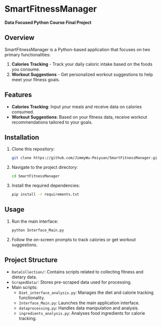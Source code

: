 # SmartFitnessManager

**Data Focused Python Course Final Project**

## Overview

SmartFitnessManager is a Python-based application that focuses on two primary functionalities:
1. **Calories Tracking** - Track your daily caloric intake based on the foods you consume.
2. **Workout Suggestions** - Get personalized workout suggestions to help meet your fitness goals.

## Features

- **Calories Tracking**: Input your meals and receive data on calories consumed.
- **Workout Suggestions**: Based on your fitness data, receive workout recommendations tailored to your goals.

## Installation

1. Clone this repository:
    ```bash
    git clone https://github.com/JimmyWu-Peiyuan/SmartFitnessManager.git
    ```
2. Navigate to the project directory:
    ```bash
    cd SmartFitnessManager
    ```
3. Install the required dependencies:
    ```bash
    pip install -r requirements.txt
    ```

## Usage

1. Run the main interface:
    ```bash
    python Interface_Main.py
    ```
2. Follow the on-screen prompts to track calories or get workout suggestions.

## Project Structure

- `DataCollection/`: Contains scripts related to collecting fitness and dietary data.
- `ScrapedData/`: Stores pre-scraped data used for processing.
- Main scripts:
  - `Diet_interface_analysis.py`: Manages the diet and calorie tracking functionality.
  - `Interface_Main.py`: Launches the main application interface.
  - `dataprocessing.py`: Handles data manipulation and analysis.
  - `ingredients_analysis.py`: Analyses food ingredients for calorie tracking.
